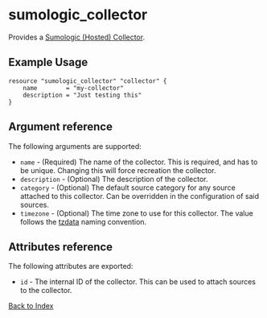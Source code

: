 # sumologic_collector
Provides a [Sumologic (Hosted) Collector][1].

## Example Usage
```hcl
resource "sumologic_collector" "collector" {
    name        = "my-collector"
    description = "Just testing this"
}
```

## Argument reference
The following arguments are supported:
- `name` - (Required) The name of the collector. This is required, and has to be unique. Changing this will force recreation the collector.
- `description` - (Optional) The description of the collector.
- `category` - (Optional) The default source category for any source attached to this collector. Can be overridden in the configuration of said sources.
- `timezone` - (Optional) The time zone to use for this collector. The value follows the [tzdata][2] naming convention.

## Attributes reference
The following attributes are exported:
- `id` - The internal ID of the collector. This can be used to attach sources to the collector.

[Back to Index][0]

[0]: ../README.md
[1]: https://help.sumologic.com/Send_Data/Hosted_Collectors
[2]: https://en.wikipedia.org/wiki/Tz_database